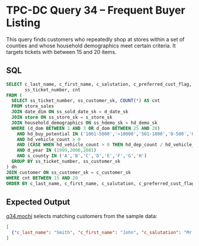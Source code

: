 # TPC-DC Query 34 – Frequent Buyer Listing

This query finds customers who repeatedly shop at stores within a set of counties and whose household demographics meet certain criteria. It targets tickets with between 15 and 20 items.

## SQL
```sql
SELECT c_last_name, c_first_name, c_salutation, c_preferred_cust_flag,
       ss_ticket_number, cnt
FROM (
  SELECT ss_ticket_number, ss_customer_sk, COUNT(*) AS cnt
  FROM store_sales
  JOIN date_dim ON ss_sold_date_sk = d_date_sk
  JOIN store ON ss_store_sk = s_store_sk
  JOIN household_demographics ON ss_hdemo_sk = hd_demo_sk
  WHERE (d_dom BETWEEN 1 AND 3 OR d_dom BETWEEN 25 AND 28)
    AND hd_buy_potential IN ('1001-5000','>10000','501-1000','0-500','Unknown','5001-10000')
    AND hd_vehicle_count > 0
    AND (CASE WHEN hd_vehicle_count > 0 THEN hd_dep_count / hd_vehicle_count ELSE NULL END) > 1.2
    AND d_year IN (1999,2000,2001)
    AND s_county IN ('A','B','C','D','E','F','G','H')
  GROUP BY ss_ticket_number, ss_customer_sk
) dn
JOIN customer ON ss_customer_sk = c_customer_sk
WHERE cnt BETWEEN 15 AND 20
ORDER BY c_last_name, c_first_name, c_salutation, c_preferred_cust_flag DESC, ss_ticket_number;
```

## Expected Output
[q34.mochi](./q34.mochi) selects matching customers from the sample data:
```json
[
  {"c_last_name": "Smith", "c_first_name": "John", "c_salutation": "Mr.", "c_preferred_cust_flag": "Y", "ss_ticket_number": 1, "cnt": 16}
]
```
